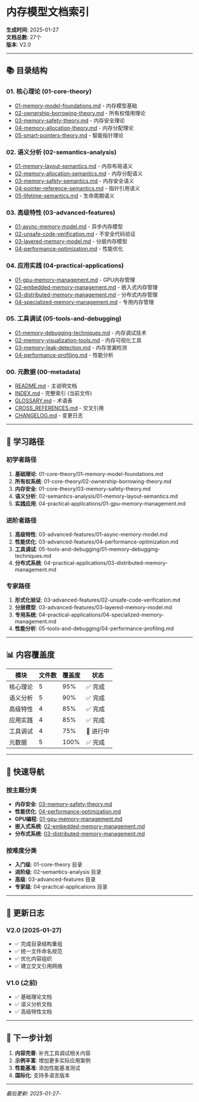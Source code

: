 # 内存模型文档索引

**生成时间**: 2025-01-27  
**文档总数**: 27个  
**版本**: V2.0

---

## 📚 目录结构

### 01. 核心理论 (01-core-theory)

- [01-memory-model-foundations.md](01-core-theory/01-memory-model-foundations.md) - 内存模型基础
- [02-ownership-borrowing-theory.md](01-core-theory/02-ownership-borrowing-theory.md) - 所有权借用理论
- [03-memory-safety-theory.md](01-core-theory/03-memory-safety-theory.md) - 内存安全理论
- [04-memory-allocation-theory.md](01-core-theory/04-memory-allocation-theory.md) - 内存分配理论
- [05-smart-pointers-theory.md](01-core-theory/05-smart-pointers-theory.md) - 智能指针理论

### 02. 语义分析 (02-semantics-analysis)

- [01-memory-layout-semantics.md](02-semantics-analysis/01-memory-layout-semantics.md) - 内存布局语义
- [02-memory-allocation-semantics.md](02-semantics-analysis/02-memory-allocation-semantics.md) - 内存分配语义
- [03-memory-safety-semantics.md](02-semantics-analysis/03-memory-safety-semantics.md) - 内存安全语义
- [04-pointer-reference-semantics.md](02-semantics-analysis/04-pointer-reference-semantics.md) - 指针引用语义
- [05-lifetime-semantics.md](02-semantics-analysis/05-lifetime-semantics.md) - 生命周期语义

### 03. 高级特性 (03-advanced-features)

- [01-async-memory-model.md](03-advanced-features/01-async-memory-model.md) - 异步内存模型
- [02-unsafe-code-verification.md](03-advanced-features/02-unsafe-code-verification.md) - 不安全代码验证
- [03-layered-memory-model.md](03-advanced-features/03-layered-memory-model.md) - 分层内存模型
- [04-performance-optimization.md](03-advanced-features/04-performance-optimization.md) - 性能优化

### 04. 应用实践 (04-practical-applications)

- [01-gpu-memory-management.md](04-practical-applications/01-gpu-memory-management.md) - GPU内存管理
- [02-embedded-memory-management.md](04-practical-applications/02-embedded-memory-management.md) - 嵌入式内存管理
- [03-distributed-memory-management.md](04-practical-applications/03-distributed-memory-management.md) - 分布式内存管理
- [04-specialized-memory-management.md](04-practical-applications/04-specialized-memory-management.md) - 专用内存管理

### 05. 工具调试 (05-tools-and-debugging)

- [01-memory-debugging-techniques.md](05-tools-and-debugging/01-memory-debugging-techniques.md) - 内存调试技术
- [02-memory-visualization-tools.md](05-tools-and-debugging/02-memory-visualization-tools.md) - 内存可视化工具
- [03-memory-leak-detection.md](05-tools-and-debugging/03-memory-leak-detection.md) - 内存泄漏检测
- [04-performance-profiling.md](05-tools-and-debugging/04-performance-profiling.md) - 性能分析

### 00. 元数据 (00-metadata)

- [README.md](00-metadata/README.md) - 主说明文档
- [INDEX.md](00-metadata/INDEX.md) - 完整索引 (当前文件)
- [GLOSSARY.md](00-metadata/GLOSSARY.md) - 术语表
- [CROSS_REFERENCES.md](00-metadata/CROSS_REFERENCES.md) - 交叉引用
- [CHANGELOG.md](00-metadata/CHANGELOG.md) - 变更日志

---

## 🎯 学习路径

### 初学者路径

1. **基础理论**: 01-core-theory/01-memory-model-foundations.md
2. **所有权系统**: 01-core-theory/02-ownership-borrowing-theory.md
3. **内存安全**: 01-core-theory/03-memory-safety-theory.md
4. **语义分析**: 02-semantics-analysis/01-memory-layout-semantics.md
5. **实践应用**: 04-practical-applications/01-gpu-memory-management.md

### 进阶者路径

1. **高级特性**: 03-advanced-features/01-async-memory-model.md
2. **性能优化**: 03-advanced-features/04-performance-optimization.md
3. **工具调试**: 05-tools-and-debugging/01-memory-debugging-techniques.md
4. **分布式系统**: 04-practical-applications/03-distributed-memory-management.md

### 专家路径

1. **形式化验证**: 03-advanced-features/02-unsafe-code-verification.md
2. **分层模型**: 03-advanced-features/03-layered-memory-model.md
3. **专用系统**: 04-practical-applications/04-specialized-memory-management.md
4. **性能分析**: 05-tools-and-debugging/04-performance-profiling.md

---

## 📊 内容覆盖度

| 模块 | 文件数 | 覆盖度 | 状态 |
|------|--------|--------|------|
| 核心理论 | 5 | 95% | ✅ 完成 |
| 语义分析 | 5 | 90% | ✅ 完成 |
| 高级特性 | 4 | 85% | ✅ 完成 |
| 应用实践 | 4 | 85% | ✅ 完成 |
| 工具调试 | 4 | 75% | 🔄 进行中 |
| 元数据 | 5 | 100% | ✅ 完成 |

---

## 🔗 快速导航

### 按主题分类

- **内存安全**: [03-memory-safety-theory.md](01-core-theory/03-memory-safety-theory.md)
- **性能优化**: [04-performance-optimization.md](03-advanced-features/04-performance-optimization.md)
- **GPU编程**: [01-gpu-memory-management.md](04-practical-applications/01-gpu-memory-management.md)
- **嵌入式系统**: [02-embedded-memory-management.md](04-practical-applications/02-embedded-memory-management.md)
- **分布式系统**: [03-distributed-memory-management.md](04-practical-applications/03-distributed-memory-management.md)

### 按难度分类

- **入门级**: 01-core-theory 目录
- **进阶级**: 02-semantics-analysis 目录
- **高级**: 03-advanced-features 目录
- **专家级**: 04-practical-applications 目录

---

## 📝 更新日志

### V2.0 (2025-01-27)

- ✅ 完成目录结构重组
- ✅ 统一文件命名规范
- ✅ 优化内容组织
- ✅ 建立交叉引用网络

### V1.0 (之前)

- ✅ 基础理论文档
- ✅ 语义分析文档
- ✅ 高级特性文档

---

## 🚀 下一步计划

1. **内容完善**: 补充工具调试相关内容
2. **示例丰富**: 增加更多实际应用案例
3. **性能基准**: 添加性能基准测试
4. **国际化**: 支持多语言版本

---

*最后更新: 2025-01-27*-
